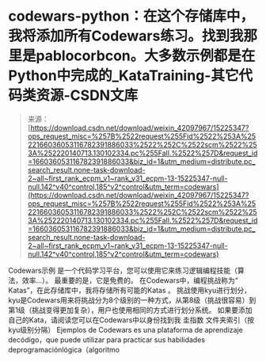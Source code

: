 <!--yml
category: codewars
date: 2022-08-13 11:31:36
-->

# codewars-python：在这个存储库中，我将添加所有Codewars练习。找到我那里是pablocorbcon。大多数示例都是在Python中完成的_KataTraining-其它代码类资源-CSDN文库

> 来源：[https://download.csdn.net/download/weixin_42097967/15225347?ops_request_misc=%257B%2522request%255Fid%2522%253A%2522166036053116782391886033%2522%252C%2522scm%2522%253A%252220140713.130102334.pc%255Fall.%2522%257D&request_id=166036053116782391886033&biz_id=1&utm_medium=distribute.pc_search_result.none-task-download-2~all~first_rank_ecpm_v1~rank_v31_ecpm-13-15225347-null-null.142^v40^control,185^v2^control&utm_term=codewars](https://download.csdn.net/download/weixin_42097967/15225347?ops_request_misc=%257B%2522request%255Fid%2522%253A%2522166036053116782391886033%2522%252C%2522scm%2522%253A%252220140713.130102334.pc%255Fall.%2522%257D&request_id=166036053116782391886033&biz_id=1&utm_medium=distribute.pc_search_result.none-task-download-2~all~first_rank_ecpm_v1~rank_v31_ecpm-13-15225347-null-null.142^v40^control,185^v2^control&utm_term=codewars)

Codewars示例 是一个代码学习平台，您可以使用它来练习逻辑编程技能（算法，效率...）。 最重要的是，它是免费的。 在Codewars中，编程挑战称为“ Katas”，在此存储库中，我将存储所有可能的Katas 。 挑战使用kyu进行划分，kyu是Codewars用来将挑战分为8个级别的一种方式，从第8级（挑战很容易）到第1级（挑战变得更加复杂），用户也使用相同的方式进行划分系统。 如果要添加自己的Kata，请阅读您可以在Codewars中以身份找到我 圭指数 文件夹索引（按kyu级别分隔） Ejemplos de Codewars es una plataforma de aprendizaje decódigo，que puede utilizar para practicar sus habilidades deprogramaciónlógica（algoritmo